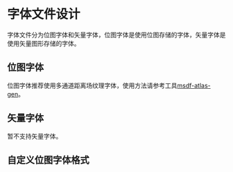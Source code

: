 # 字体文件设计
字体文件分为位图字体和矢量字体，位图字体是使用位图存储的字体，矢量字体是使用矢量图形存储的字体。

## 位图字体
位图字体推荐使用多通道距离场纹理字体，使用方法请参考工具[msdf-atlas-gen](https://github.com/Chlumsky/msdf-atlas-gen/tree/master)。

## 矢量字体
暂不支持矢量字体。


## 自定义位图字体格式

